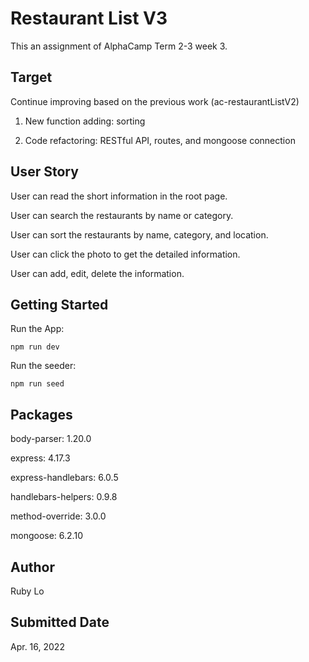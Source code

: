 # Restaurant List V3

This an assignment of AlphaCamp Term 2-3 week 3.


## Target

Continue improving based on the previous work (ac-restaurantListV2)

1. New function adding: sorting

2. Code refactoring: RESTful API, routes, and mongoose connection

## User Story

User can read the short information in the root page.

User can search the restaurants by name or category.

User can sort the restaurants by name, category, and location.

User can click the photo to get the detailed information.

User can add, edit, delete the information.

## Getting Started

Run the App:

```
npm run dev
```

Run the seeder:

```
npm run seed
```


## Packages

body-parser: 1.20.0

express: 4.17.3

express-handlebars: 6.0.5

handlebars-helpers: 0.9.8

method-override: 3.0.0

mongoose: 6.2.10

## Author

Ruby Lo

## Submitted Date

Apr. 16, 2022
